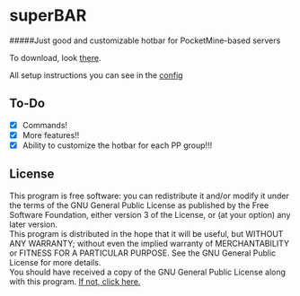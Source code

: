 # superBAR
#####Just good and customizable hotbar for PocketMine-based servers

To download, look [there](https://github.com/FaigerSYS/superBAR/releases).

All setup instructions you can see in the [config](https://github.com/FaigerSYS/superBAR/blob/master/resources/config.yml)

## To-Do
* [x] Commands!
* [x] More features!!
* [x] Ability to customize the hotbar for each PP group!!!

## License
This program is free software: you can redistribute it and/or modify it under the terms of the GNU General Public License as published by the Free Software Foundation, either version 3 of the License, or (at your option) any later version.  
This program is distributed in the hope that it will be useful, but WITHOUT ANY WARRANTY; without even the implied warranty of MERCHANTABILITY or FITNESS FOR A PARTICULAR PURPOSE. See the GNU General Public License for more details.  
You should have received a copy of the GNU General Public License along with this program. [If not, click here.](http://www.gnu.org/licenses/)
